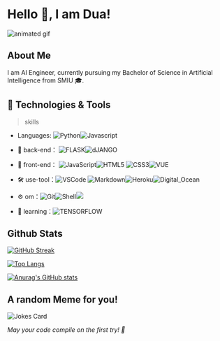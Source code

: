 

# Hello 👋, I am Dua!

![animated gif](https://gifdb.com/images/high/coding-girl-animation-fe7t4gejurmtof8v.gif)





##  About Me
I am AI Engineer, currently pursuing my Bachelor of Science in Artificial Intelligence from SMIU 🎓. 





## 🔧 Technologies & Tools


> skills

- Languages: ![Python](https://img.shields.io/badge/Python-informational?style=flat&logo=Python)![Javascript](https://img.shields.io/badge/Javascript-informational?style=flat&logo=Javascript)

- 🔭 back-end： ![FLASK](https://img.shields.io/badge/-FLASK-gray?style=flat-circle&logo=FLASK)![dJANGO](https://img.shields.io/badge/-dJANGO-green?style=flat-circle&logo=dJANGO)

- 👯 front-end： ![JavaScript](https://img.shields.io/badge/-JavaScript-yellow?style=flat-circle&logo=javascript)![HTML5](https://img.shields.io/badge/-HTML5-yellow?style=flat-circle&logo=html5) ![CSS3](https://img.shields.io/badge/-CSS3-yellow?style=flat-circle&logo=css3)![VUE](https://img.shields.io/badge/-React-blue?style=flat-circle&logo=React)

- :hammer_and_wrench: use-tool：![VSCode](https://img.shields.io/badge/VSCode-informational?style=flat&logo=Visual-Studio-Code) ![Markdown](https://img.shields.io/badge/-Markdown-black?style=flat-circle&logo=markdown)![Heroku](https://img.shields.io/badge/Heroku-430098?style=flat&logo=heroku&logoColor=white)![Digital_Ocean](https://img.shields.io/badge/Digital_Ocean-2bbc8a?style=flat&logo=digitalocean&logoColor=white&)

- ⚙️ om：![Git](https://img.shields.io/badge/-Git-yellow?style=flat-circle&logo=git)![Shell](https://img.shields.io/badge/-Shell-red?style=flat-circle&logo=shell)![](https://img.shields.io/badge/-GitHub-black?style=flat-circle&logo=GitHub)



- 🌱 learning：![TENSORFLOW](https://img.shields.io/badge/-TENSORFLOW-black?style=flat-circle&logo=TENSORFLOW)
## Github Stats

[![GitHub Streak](https://github-readme-streak-stats.herokuapp.com?user=Dua-Jan-Muhammad&theme=github-dark&hide_border=true&card_width=550)](https://git.io/streak-stats)

[![Top Langs](https://github-readme-stats.vercel.app/api/top-langs/?username=Dua-Jan-Muhammad&layout=compact&theme=blue-green)](https://github.com/Dua-Jan-Muhammad/github-readme-stats)

[![Anurag's GitHub stats](https://github-readme-stats.vercel.app/api?username=Dua-Jan-Muhammad&count_private=true&show_icons=true&theme=blue-green)](https://github.com/Dua-Jan-Muhammad/github-readme-stats)
## A random Meme for you!


![Jokes Card](https://readme-jokes.vercel.app/api)

*May your code compile on the first try! 🚀*

<!--
**Dua-Jan-Muhammad/Dua-Jan-Muhammad** is a ✨ _special_ ✨ repository because its `README.md` (this file) appears on your GitHub profile.

Here are some ideas to get you started:

- 🔭 I’m currently working on ...
- 🌱 I’m currently learning ...
- 👯 I’m looking to collaborate on ...
- 🤔 I’m looking for help with ...
- 💬 Ask me about ...
- 📫 How to reach me: ...
- 😄 Pronouns: ...
- ⚡ Fun fact: ...
-->
